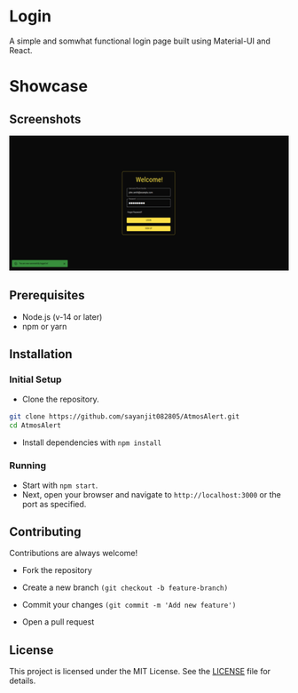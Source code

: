 
# Login

A simple and somwhat functional login page built using Material-UI and React.



# Showcase

## Screenshots

![](https://raw.githubusercontent.com/sayanjit082805/Login/main/assets/ss.png)

## Prerequisites

- Node.js (v-14 or later)
- npm or yarn

## Installation

### Initial Setup

* Clone the repository.
  
```bash
git clone https://github.com/sayanjit082805/AtmosAlert.git
cd AtmosAlert
```

* Install dependencies with ```npm install```


### Running

* Start with ```npm start```.
* Next, open your browser and navigate to ```http://localhost:3000``` or the port as specified.


## Contributing

Contributions are always welcome!

- Fork the repository

- Create a new branch ```(git checkout -b feature-branch)```

- Commit your changes ```(git commit -m 'Add new feature')```

- Open a pull request



## License

This project is licensed under the MIT License. See the [LICENSE](LICENSE) file for details.



